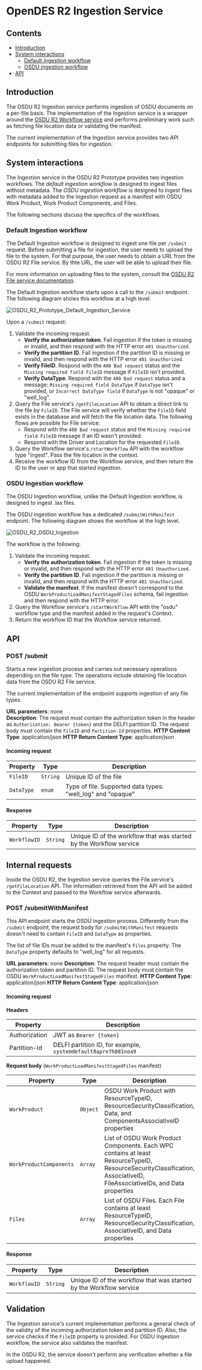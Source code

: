 # OpenDES R2 Ingestion Service

## Contents

* [Introduction](#introduction)
* [System interactions](#system-interactions)
    * [Default ingestion workflow](#default-ingestion-workflow)
    * [OSDU ingestion workflow](#osdu-ingestion-workflow)
* [API](#api)

## Introduction

The OSDU R2 Ingestion service performs ingestion of OSDU documents on a per-file basis. The
implementation of the Ingestion service is a wrapper around the [OSDU R2 Workflow service] and
performs preliminary work such as fetching file location data or validating the manifest.

The current implementation of the Ingestion service provides two API endpoints for submitting files
for ingestion.

## System interactions

The Ingestion service in the OSDU R2 Prototype provides two ingestion workflows. The _default
ingestion workflow_ is designed to ingest files without metadata. The _OSDU ingestion workflow_ is
designed to ingest files with metadata added to the ingestion request as a manifest with OSDU Work
Product, Work Product Components, and Files.

The following sections discuss the specifics of the workflows.

### Default Ingestion workflow

The Default Ingestion workflow is designed to ingest one file per `/submit` request. Before
submitting a file for ingestion, the user needs to upload the file to the system. For that purpose,
the user needs to obtain a URL from the OSDU R2 File service. By thte URL, the user will be able to
upload their file.

For more information on uploading files to the system, consult the [OSDU R2 File service
documentation].

The Default Ingestion workflow starts upon a call to the `/submit` endpoint. The following diagram
shows this workflow at a high level.

![OSDU_R2_Prototype_Default_Ingestion_Service](https://gitlab.osdu-gcp.dev/odes/os-ingest/uploads/cfd9c49e0b767372cd575475435405d3/OSDU_R2_Prototype_Default_Ingestion_Service.png)

Upon a `/submit` request:

1. Validate the incoming request.
    * **Verify the authorization token**. Fail ingestion if the token is missing or invalid, and
    then respond with the HTTP error `401 Unauthorized`.
    * **Verify the partition ID**. Fail ingestion if the partition ID is missing or invalid, and
    then respond with the HTTP error `401 Unauthorized`.
    * **Verify FileID**. Respond with the `400 Bad request` status and the `Missing required field
    FileID` message if `FileID` isn't provided.
    * **Verify DataType**. Respond with the `400 Bad request` status and a message:
    `Missing required field DataType` if `DataType` isn't provided, or `Incorrect DataType field` if
    `DataType` is not "opaque" or "well_log".
2. Query the File service's `/getFileLocation` API to obtain a direct link to the file by `FileID`.
The File service will verify whether the `FileID` field exists in the database and will
fetch the file location data. The following flows are possible for File service:
    * Respond with the `400 Bad request` status and the `Missing required field FileID` message if
    an ID wasn't provided.
    * Respond with the Driver and Location for the requested `FileID`.
3. Query the Workflow service's `/startWorkflow` API with the workflow type "ingest". Pass the file
location in the context.
4. Receive the workflow ID from the Workflow service, and then return the ID to the user or app that
started ingestion.

### OSDU Ingestion workflow

The OSDU Ingestion workflow, unlike the Default Ingestion workflow, is designed to ingest .las files.

The OSDU ingestion workflow has a dedicated `/submitWithManifest` endpoint. The following diagram
shows the workflow at the high level.

![OSDU_R2_OSDU_Ingestion](https://gitlab.osdu-gcp.dev/odes/os-ingest/uploads/a7e99f08b11f8d28970b8e7e91302ba9/OSDU_R2_OSDU_Ingestion.png)

The workflow is the following:

1. Validate the incoming request.
    * **Verify the authorization token**. Fail ingestion if the token is missing or invalid, and
    then respond with the HTTP error `401 Unauthorized`.
    * **Verify the partition ID**. Fail ingestion if the partition is missing or invalid, and then
    respond with the HTTP error `401 Unauthorized`.
    * **Validate the manifest**. If the manifest doesn't correspond to the OSDU
    `WorkProductLoadManifestStagedFiles` schema, fail ingestion and then respond with the HTTP
    error.
2. Query the Workflow service's `/startWorkflow` API with the "osdu" workflow type and the manifest
added in the request's Context.
3. Return the workflow ID that the Workflow service returned.

## API

### POST /submit

Starts a new ingestion process and carries out necessary operations depending on the file type. The
operations include obtaining file location data from the OSDU R2 File service.

The current implementation of the endpoint supports ingestion of any file types.

**URL parameters**: none <br/>
**Description**: The request must contain the authorization token in the header as `Authorization:
Bearer {token}` and the DELFI partition ID. The request body must contain the `FileID` and
`Partition-Id` properties.
**HTTP Content Type**: application/json
**HTTP Return Content Type**: application/json

#### Incoming request

| Property   | Type     | Description                                                 |
| ---------- | -------- | ----------------------------------------------------------- |
| `FileID`   | `String` | Unique ID of the file                                       |
| `DataType` | `enum`   | Type of file. Supported data types: "well_log" and "opaque" |

#### Response

| Property     | Type     | Description                                                        |
| ------------ | -------- | ------------------------------------------------------------------ |
| `WorkflowID` | `String` | Unique ID of the workflow that was started by the Workflow service |

## Internal requests

Inside the OSDU R2, the Ingestion service queries the File service's `/getFileLocation` API. The
information retrieved from the API will be added to the Context and passed to the Workflow service
afterwards.

### POST /submitWithManifest

This API endpoint starts the OSDU ingestion process. Differently from the `/submit` endpoint, the
request body for `/submitWithManifest` requests doesn't need to contain `FileID` and `DataType` as
properties.

The list of file IDs must be added to the manifest's `Files` property. The `DataType` property
defaults to "well_log" for all requests.

**URL parameters**: none
**Description**: The request header must contain the authorization token and partition ID. The
request body must contain the OSDU `WorkProductLoadManifestStagedFiles` manifest.
**HTTP Content Type**: application/json
**HTTP Return Content Type**: application/json

#### Incoming request

**Headers**

| Property      | Description                                                    |
| ------------- | -------------------------------------------------------------- |
| Authorization | JWT as `Bearer {token}`                                        |
| Partition-Id  | DELFI partition ID, for example, `systemdefault8apre7h881noa9` |

**Request body** (`WorkProductLoadManifestStagedFiles` manifest)

| Property                | Type     | Description                                                                                                                        |
| ----------------------- | -------- | ---------------------------------------------------------------------------------------------------------------------------------- |
| `WorkProduct`           | `Object` | OSDU Work Product with ResourceTypeID, ResourceSecurityClassification, Data, and ComponentsAssociativeID properties                |
| `WorkProductComponents` | `Array`  | List of OSDU Work Product Components. Each WPC contains at least ResourceTypeID, ResourceSecurityClassification, AssociativeID, FileAssociativeIDs, and Data properties |
| `Files`                 | `Array`  | List of OSDU Files. Each File contains at least ResourceTypeID, ResourceSecurityClassification, AssociativeID, and Data properties |

#### Response

| Property      | Type     | Description                                                       |
| ------------ | -------- | ------------------------------------------------------------------ |
| `WorkflowID` | `String` | Unique ID of the workflow that was started by the Workflow service |

## Validation

The Ingestion service's current implementation performs a general check of the validity of the
incoming authorization token and partition ID. Also, the service checks if the `FileID` property is
provided. For OSDU Ingestion workflow, the service also validates the manifest.

In the OSDU R2, the service doesn't perform any verification whether a file upload happened.

[OSDU R2 Workflow service]: https://gitlab.osdu-gcp.dev/odes/os-workflow
[OSDU R2 File service documentation]: https://gitlab.osdu-gcp.dev/odes/os-file/blob/develop/README.md
[WorkProductLoadManifestStagedFiles]: https://gitlab.opengroup.org/osdu/open-test-data/blob/master/rc-1.0.0/3-schemas/WorkProductLoadManifestStagedFiles.json
